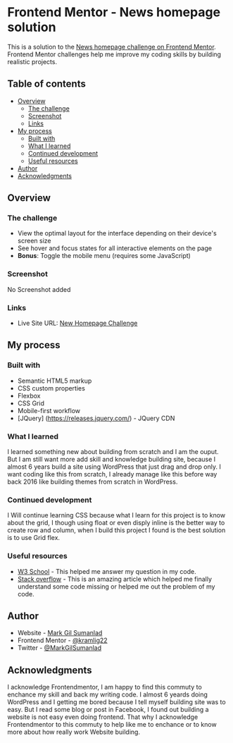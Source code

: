 # Frontend Mentor - News homepage solution

This is a solution to the [News homepage challenge on Frontend Mentor](https://www.frontendmentor.io/challenges/news-homepage-H6SWTa1MFl). Frontend Mentor challenges help me improve my coding skills by building realistic projects. 

## Table of contents

- [Overview](#overview)
  - [The challenge](#the-challenge)
  - [Screenshot](#screenshot)
  - [Links](#links)
- [My process](#my-process)
  - [Built with](#built-with)
  - [What I learned](#what-i-learned)
  - [Continued development](#continued-development)
  - [Useful resources](#useful-resources)
- [Author](#author)
- [Acknowledgments](#acknowledgments)

## Overview

### The challenge

- View the optimal layout for the interface depending on their device's screen size
- See hover and focus states for all interactive elements on the page
- **Bonus**: Toggle the mobile menu (requires some JavaScript)

### Screenshot

No Screenshot added

### Links

- Live Site URL: [New Homepage Challenge](https://kramligcoder.github.io/News-homepage-challenge/)

## My process

### Built with

- Semantic HTML5 markup
- CSS custom properties
- Flexbox
- CSS Grid
- Mobile-first workflow
- [JQuery] (https://releases.jquery.com/) - JQuery CDN

### What I learned

I learned something new about building from scratch and I am the ouput. But I am still want more add skill and knowledge building site, because I almost 6 years build a site using WordPress that just drag and drop only. I want coding like this from scratch, I already manage like this before way back 2016 like building themes from scratch in WordPress.

### Continued development

I Will continue learning CSS because what I learn for this project is to know about the grid, I though using float or even disply inline is the better way to create row and column, when I build this project I found is the best solution is to use Grid flex.

### Useful resources

- [W3 School](https://www.w3schools.com/) - This helped me answer my question in my code.
- [Stack overflow](https://stackoverflow.com/) - This is an amazing article which helped me finally understand some code missing or helped me out the problem of my code.

## Author

- Website - [Mark Gil Sumanlad](https://kramligcoder.github.io/MarkGilSumanlad/)
- Frontend Mentor - [@kramlig22](https://www.frontendmentor.io/profile/kramlig22)
- Twitter - [@MarkGilSumanlad](https://twitter.com/MarkGilSumanlad)

## Acknowledgments

I acknowledge Frontendmentor, I am happy to find this commuty to enchance my skill and back my writing code. I almost 6 yeards doing WordPress and I getting me bored because I tell myself building site was to easy. But I read some blog or post in Facebook, I found out building a website is not easy even doing frontend. That why I acknowledge Frontendmentor to this commuty to help like me to enchance or to know more about how really work Website building.
